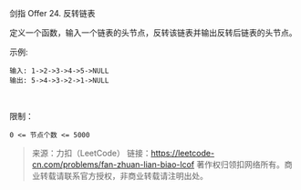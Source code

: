 剑指 Offer 24\. 反转链表

定义一个函数，输入一个链表的头节点，反转该链表并输出反转后链表的头节点。

示例:

    输入: 1->2->3->4->5->NULL
    输出: 5->4->3->2->1->NULL
 

限制：

    0 <= 节点个数 <= 5000

> 来源：力扣（LeetCode）
链接：https://leetcode-cn.com/problems/fan-zhuan-lian-biao-lcof
著作权归领扣网络所有。商业转载请联系官方授权，非商业转载请注明出处。